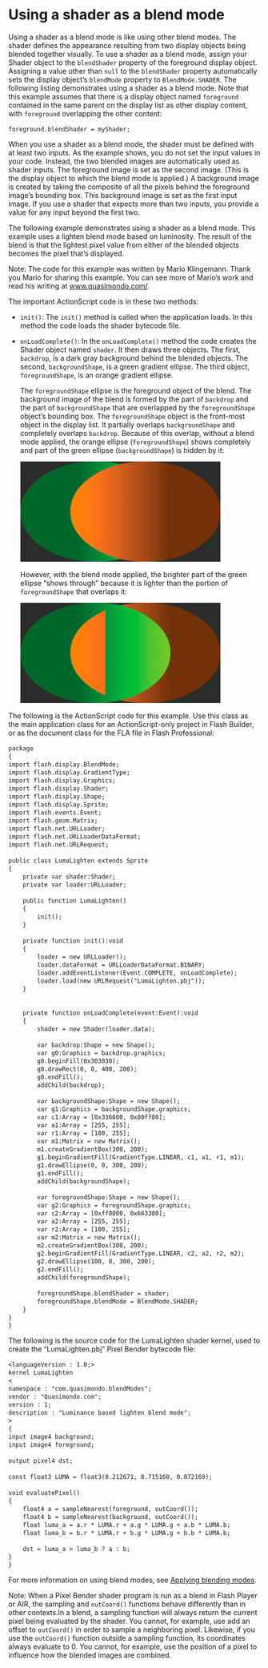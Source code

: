 # Using a shader as a blend mode

<div>

Using a shader as a blend mode is like using other blend modes. The shader
defines the appearance resulting from two display objects being blended together
visually. To use a shader as a blend mode, assign your Shader object to the
`blendShader` property of the foreground display object. Assigning a value other
than `null` to the `blendShader` property automatically sets the display
object’s `blendMode` property to `BlendMode.SHADER`. The following listing
demonstrates using a shader as a blend mode. Note that this example assumes that
there is a display object named `foreground` contained in the same parent on the
display list as other display content, with `foreground` overlapping the other
content:

    foreground.blendShader = myShader;

When you use a shader as a blend mode, the shader must be defined with at least
two inputs. As the example shows, you do not set the input values in your code.
Instead, the two blended images are automatically used as shader inputs. The
foreground image is set as the second image. (This is the display object to
which the blend mode is applied.) A background image is created by taking the
composite of all the pixels behind the foreground image’s bounding box. This
background image is set as the first input image. If you use a shader that
expects more than two inputs, you provide a value for any input beyond the first
two.

The following example demonstrates using a shader as a blend mode. This example
uses a lighten blend mode based on luminosity. The result of the blend is that
the lightest pixel value from either of the blended objects becomes the pixel
that’s displayed.

<div>

Note: The code for this example was written by Mario Klingemann. Thank you Mario
for sharing this example. You can see more of Mario’s work and read his writing
at <a href="http://www.quasimondo.com/"
target="_self">www.quasimondo.com/</a>.

</div>

The important ActionScript code is in these two methods:

- `init()`: The `init()` method is called when the application loads. In this
  method the code loads the shader bytecode file.

- `onLoadComplete()`: In the `onLoadComplete()` method the code creates the
  Shader object named `shader`. It then draws three objects. The first,
  `backdrop`, is a dark gray background behind the blended objects. The second,
  `backgroundShape`, is a green gradient ellipse. The third object,
  `foregroundShape`, is an orange gradient ellipse.

  The `foregroundShape` ellipse is the foreground object of the blend. The
  background image of the blend is formed by the part of `backdrop` and the part
  of `backgroundShape` that are overlapped by the `foregroundShape` object’s
  bounding box. The `foregroundShape` object is the front-most object in the
  display list. It partially overlaps `backgroundShape` and completely overlaps
  `backdrop`. Because of this overlap, without a blend mode applied, the orange
  ellipse (`foregroundShape`) shows completely and part of the green ellipse
  (`backgroundShape`) is hidden by it:

  <div xmlns:fn="http://www.w3.org/2005/xpath-functions"
  xmlns:fo="http://www.w3.org/1999/XSL/Format"
  xmlns:xs="http://www.w3.org/2001/XMLSchema">

  ![](../../img/sb_blend_mode_before.png)

  </div>

  However, with the blend mode applied, the brighter part of the green ellipse
  “shows through” because it is lighter than the portion of `foregroundShape`
  that overlaps it:

  <div xmlns:fn="http://www.w3.org/2005/xpath-functions"
  xmlns:fo="http://www.w3.org/1999/XSL/Format"
  xmlns:xs="http://www.w3.org/2001/XMLSchema">

  ![](../../img/sb_blend_mode_after.png)

  </div>

The following is the ActionScript code for this example. Use this class as the
main application class for an ActionScript-only project in Flash Builder, or as
the document class for the FLA file in Flash Professional:

    package
    {
    import flash.display.BlendMode;
    import flash.display.GradientType;
    import flash.display.Graphics;
    import flash.display.Shader;
    import flash.display.Shape;
    import flash.display.Sprite;
    import flash.events.Event;
    import flash.geom.Matrix;
    import flash.net.URLLoader;
    import flash.net.URLLoaderDataFormat;
    import flash.net.URLRequest;

    public class LumaLighten extends Sprite
    {
        private var shader:Shader;
        private var loader:URLLoader;

        public function LumaLighten()
        {
            init();
        }

        private function init():void
        {
            loader = new URLLoader();
            loader.dataFormat = URLLoaderDataFormat.BINARY;
            loader.addEventListener(Event.COMPLETE, onLoadComplete);
            loader.load(new URLRequest("LumaLighten.pbj"));
        }


        private function onLoadComplete(event:Event):void
        {
            shader = new Shader(loader.data);

            var backdrop:Shape = new Shape();
            var g0:Graphics = backdrop.graphics;
            g0.beginFill(0x303030);
            g0.drawRect(0, 0, 400, 200);
            g0.endFill();
            addChild(backdrop);

            var backgroundShape:Shape = new Shape();
            var g1:Graphics = backgroundShape.graphics;
            var c1:Array = [0x336600, 0x80ff00];
            var a1:Array = [255, 255];
            var r1:Array = [100, 255];
            var m1:Matrix = new Matrix();
            m1.createGradientBox(300, 200);
            g1.beginGradientFill(GradientType.LINEAR, c1, a1, r1, m1);
            g1.drawEllipse(0, 0, 300, 200);
            g1.endFill();
            addChild(backgroundShape);

            var foregroundShape:Shape = new Shape();
            var g2:Graphics = foregroundShape.graphics;
            var c2:Array = [0xff8000, 0x663300];
            var a2:Array = [255, 255];
            var r2:Array = [100, 255];
            var m2:Matrix = new Matrix();
            m2.createGradientBox(300, 200);
            g2.beginGradientFill(GradientType.LINEAR, c2, a2, r2, m2);
            g2.drawEllipse(100, 0, 300, 200);
            g2.endFill();
            addChild(foregroundShape);

            foregroundShape.blendShader = shader;
            foregroundShape.blendMode = BlendMode.SHADER;
        }
    }
    }

The following is the source code for the LumaLighten shader kernel, used to
create the “LumaLighten.pbj” Pixel Bender bytecode file:

    <languageVersion : 1.0;>
    kernel LumaLighten
    <
    namespace : "com.quasimondo.blendModes";
    vendor : "Quasimondo.com";
    version : 1;
    description : "Luminance based lighten blend mode";
    >
    {
    input image4 background;
    input image4 foreground;

    output pixel4 dst;

    const float3 LUMA = float3(0.212671, 0.715160, 0.072169);

    void evaluatePixel()
    {
        float4 a = sampleNearest(foreground, outCoord());
        float4 b = sampleNearest(background, outCoord());
        float luma_a = a.r * LUMA.r + a.g * LUMA.g + a.b * LUMA.b;
        float luma_b = b.r * LUMA.r + b.g * LUMA.g + b.b * LUMA.b;

        dst = luma_a > luma_b ? a : b;
    }
    }

For more information on using blend modes, see
[Applying blending modes](../display-programming/applying-blending-modes.md).

<div>

Note: When a Pixel Bender shader program is run as a blend in Flash Player or
AIR, the sampling and `outCoord()` functions behave differently than in other
contexts.In a blend, a sampling function will always return the current pixel
being evaluated by the shader. You cannot, for example, use add an offset to
`outCoord()` in order to sample a neighboring pixel. Likewise, if you use the
`outCoord()` function outside a sampling function, its coordinates always
evaluate to 0. You cannot, for example, use the position of a pixel to influence
how the blended images are combined.

</div>

</div>
